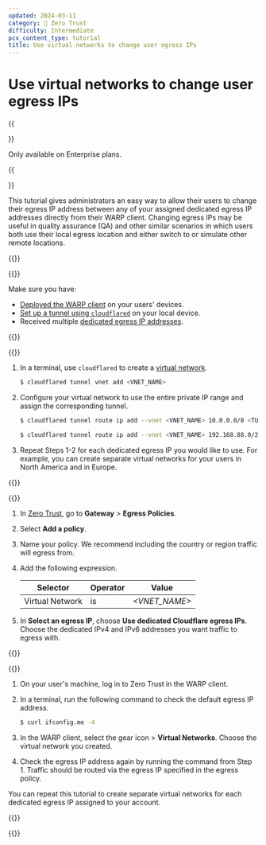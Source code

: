 ```yaml
---
updated: 2024-03-11
category: 🔐 Zero Trust
difficulty: Intermediate
pcx_content_type: tutorial
title: Use virtual networks to change user egress IPs
---
```


# Use virtual networks to change user egress IPs

{{<Aside type="note">}}

Only available on Enterprise plans.

{{</Aside>}}

This tutorial gives administrators an easy way to allow their users to change their egress IP address between any of your assigned dedicated egress IP addresses directly from their WARP client. Changing egress IPs may be useful in quality assurance (QA) and other similar scenarios in which users both use their local egress location and either switch to or simulate other remote locations.

{{<tutorial>}}

{{<tutorial-prereqs>}}

Make sure you have:

- [Deployed the WARP client](/cloudflare-one/connections/connect-devices/warp/deployment/) on your users' devices.
- [Set up a tunnel using `cloudflared`](/cloudflare-one/connections/connect-networks/get-started/create-local-tunnel/) on your local device.
- Received multiple [dedicated egress IP addresses](/cloudflare-one/policies/gateway/egress-policies/dedicated-egress-ips/).

{{</tutorial-prereqs>}}

{{<tutorial-step title="Create a virtual network">}}

1. In a terminal, use `cloudflared` to create a [virtual network](/cloudflare-one/connections/connect-networks/private-net/cloudflared/tunnel-virtual-networks/).

    ```sh
    $ cloudflared tunnel vnet add <VNET_NAME>
    ```

2. Configure your virtual network to use the entire private IP range and assign the corresponding tunnel.

    ```sh
    $ cloudflared tunnel route ip add --vnet <VNET_NAME> 10.0.0.0/8 <TUNNEL_NAME>
    ```

    ```sh
    $ cloudflared tunnel route ip add --vnet <VNET_NAME> 192.168.88.0/24 <TUNNEL_NAME>
    ```

3. Repeat Steps 1-2 for each dedicated egress IP you would like to use. For example, you can create separate virtual networks for your users in North America and in Europe.

{{</tutorial-step>}}

{{<tutorial-step title="Create an egress policy">}}

1. In [Zero Trust](https://one.dash.cloudflare.com/), go to **Gateway** > **Egress Policies**.
2. Select **Add a policy**.
3. Name your policy. We recommend including the country or region traffic will egress from.
4. Add the following expression.

    | Selector        | Operator | Value         |
    | --------------- | -------- | ------------- |
    | Virtual Network | is       | _<VNET_NAME>_ |

5. In **Select an egress IP**, choose **Use dedicated Cloudflare egress IPs**. Choose the dedicated IPv4 and IPv6 addresses you want traffic to egress with.

{{</tutorial-step>}}

{{<tutorial-step title="Test your egress policy">}}

1. On your user's machine, log in to Zero Trust in the WARP client.
2. In a terminal, run the following command to check the default egress IP address.

    ```sh
    $ curl ifconfig.me -4
    ```

3. In the WARP client, select the gear icon > **Virtual Networks**. Choose the virtual network you created.
4. Check the egress IP address again by running the command from Step 1. Traffic should be routed via the egress IP specified in the egress policy.

You can repeat this tutorial to create separate virtual networks for each dedicated egress IP assigned to your account.

{{</tutorial-step>}}

{{</tutorial>}}
